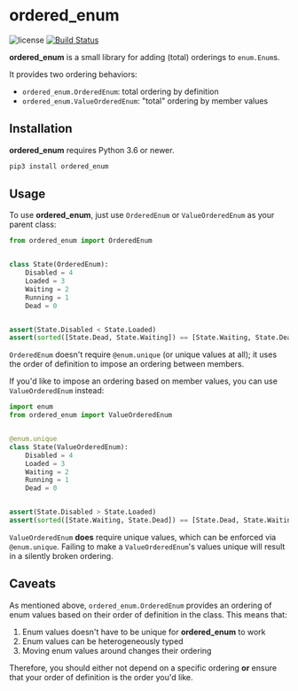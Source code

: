 ordered_enum
============

![license](https://raster.shields.io/badge/license-MIT%20with%20restrictions-green.png)
[![Build Status](https://img.shields.io/github/workflow/status/woodruffw/ordered_enum/CI/master)](https://github.com/woodruffw/ordered_enum/actions?query=workflow%3ACI)

**ordered_enum** is a small library for adding (total) orderings to `enum.Enum`s.

It provides two ordering behaviors:

* `ordered_enum.OrderedEnum`: total ordering by definition
* `ordered_enum.ValueOrderedEnum`: "total" ordering by member values

## Installation

**ordered_enum** requires Python 3.6 or newer.

```bash
pip3 install ordered_enum
```

## Usage

To use **ordered_enum**, just use `OrderedEnum` or `ValueOrderedEnum` as your parent class:

```python
from ordered_enum import OrderedEnum


class State(OrderedEnum):
    Disabled = 4
    Loaded = 3
    Waiting = 2
    Running = 1
    Dead = 0


assert(State.Disabled < State.Loaded)
assert(sorted([State.Dead, State.Waiting]) == [State.Waiting, State.Dead])
```

`OrderedEnum` doesn't require `@enum.unique` (or unique values at all); it uses the order of
definition to impose an ordering between members.

If you'd like to impose an ordering based on member values, you can use `ValueOrderedEnum` instead:

```python
import enum
from ordered_enum import ValueOrderedEnum


@enum.unique
class State(ValueOrderedEnum):
    Disabled = 4
    Loaded = 3
    Waiting = 2
    Running = 1
    Dead = 0


assert(State.Disabled > State.Loaded)
assert(sorted([State.Waiting, State.Dead]) == [State.Dead, State.Waiting])
```

`ValueOrderedEnum` **does** require unique values, which can be enforced via `@enum.unique`.
Failing to make a `ValueOrderedEnum`'s values unique will result in a silently broken ordering.

## Caveats

As mentioned above, `ordered_enum.OrderedEnum` provides an ordering of enum values based on their order
of definition in the class. This means that:

1. Enum values doesn't have to be unique for **ordered_enum** to work
2. Enum values can be heterogeneously typed
2. Moving enum values around changes their ordering

Therefore, you should either not depend on a specific ordering **or** ensure that your
order of definition is the order you'd like.
